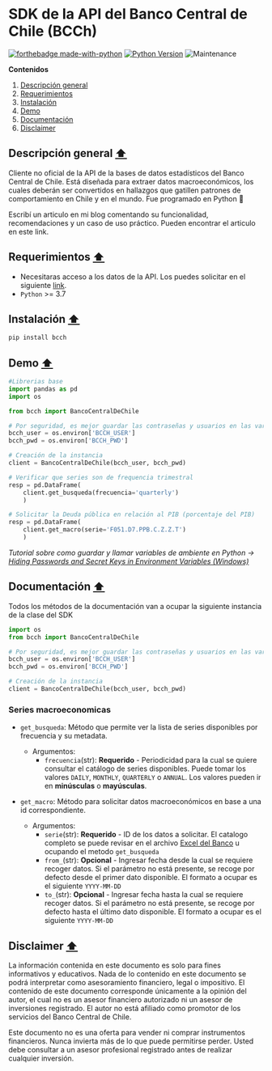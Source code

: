 # SDK de la API del Banco Central de Chile (BCCh)

[![forthebadge made-with-python](http://ForTheBadge.com/images/badges/made-with-python.svg)](https://www.python.org/) [![Python Version](https://img.shields.io/badge/Python-3.8+-blue.svg)](https://shields.io/) ![Maintenance](https://img.shields.io/badge/Maintained%3F-yes-green.svg)

**Contenidos**

1. [Descripción general](#descripción-general-arrow_up)
2. [Requerimientos](#requerimientos-arrow_up)
3. [Instalación](#instalación-arrow_up)
4. [Demo](#instalación-arrow_up)
5. [Documentación](#documentación-arrow_up)
6. [Disclaimer](#disclaimer-arrow_up)

## Descripción general [:arrow_up:](#sdk-de-la-api-del-banco-central-de-chile-bcch)

Cliente no oficial de la API de la bases de datos estadísticos del Banco Central de Chile. Está diseñada para extraer datos macroeconómicos, los cuales deberán ser convertidos en hallazgos que gatillen patrones de comportamiento en Chile y en el mundo. Fue programado en Python :snake:

Escribí un articulo en mi blog comentando su funcionalidad, recomendaciones y un caso de uso práctico. Pueden encontrar el articulo en este link.

## Requerimientos [:arrow_up:](#sdk-de-la-api-del-banco-central-de-chile-bcch)

- Necesitaras acceso a los datos de la API. Los puedes solicitar en el siguiente [link](https://si3.bcentral.cl/estadisticas/Principal1/Web_Services/index.htm).
- ```Python``` >= 3.7

## Instalación [:arrow_up:](#sdk-de-la-api-del-banco-central-de-chile-bcch)
```python
pip install bcch
```
## Demo [:arrow_up:](#sdk-de-la-api-del-banco-central-de-chile-bcch)
```python
#Librerias base
import pandas as pd
import os

from bcch import BancoCentralDeChile

# Por seguridad, es mejor guardar las contraseñas y usuarios en las variables de entorno
bcch_user = os.environ['BCCH_USER']
bcch_pwd = os.environ['BCCH_PWD']

# Creación de la instancia
client = BancoCentralDeChile(bcch_user, bcch_pwd)

# Verificar que series son de frequencia trimestral
resp = pd.DataFrame(
    client.get_busqueda(frecuencia='quarterly')
    )

# Solicitar la Deuda pública en relación al PIB (porcentaje del PIB)
resp = pd.DataFrame(
    client.get_macro(serie='F051.D7.PPB.C.Z.Z.T')
    )
```
*Tutorial sobre como guardar y llamar variables de ambiente en Python -> [Hiding Passwords and Secret Keys in Environment Variables (Windows)](https://youtu.be/IolxqkL7cD8)*

## Documentación [:arrow_up:](#sdk-de-la-api-del-banco-central-de-chile-bcch)

Todos los métodos de la documentación van a ocupar la siguiente instancia de la clase del SDK

```python
import os
from bcch import BancoCentralDeChile

# Por seguridad, es mejor guardar las contraseñas y usuarios en las variables de entorno
bcch_user = os.environ['BCCH_USER']
bcch_pwd = os.environ['BCCH_PWD']

# Creación de la instancia
client = BancoCentralDeChile(bcch_user, bcch_pwd)
```

### Series macroeconomicas
- ```get_busqueda```: Método que permite ver la lista de series disponibles por frecuencia y su metadata.
	- Argumentos:
		- ```frecuencia```(str): **Requerido** - Periodicidad para la cual se quiere consultar el catálogo de series disponibles. Puede tomar los valores ```DAILY```, ```MONTHLY```, ```QUARTERLY``` o ```ANNUAL```. Los valores pueden ir en **minúsculas** o **mayúsculas**.

- ```get_macro```: Método para solicitar datos macroeconómicos en base a una id correspondiente.
	- Argumentos:
		- ```serie```(str): **Requerido** - ID de los datos a solicitar. El catalogo completo se puede revisar en el archivo [Excel del Banco](https://si3.bcentral.cl/estadisticas/Principal1/Web_Services/index.htm) u ocupando el metodo ```get_busqueda```
		- ```from_```(str): **Opcional** - Ingresar fecha desde la cual se requiere recoger datos. Si el parámetro no está presente, se recoge por defecto desde el primer dato disponible. El formato a ocupar es el siguiente ```YYYY-MM-DD```
		- ```to_```(str): **Opcional** - Ingresar fecha hasta la cual se requiere recoger datos. Si el parámetro no está presente, se recoge por defecto hasta el último dato disponible. El formato a ocupar es el siguiente ```YYYY-MM-DD```

## Disclaimer [:arrow_up:](#sdk-de-la-api-del-banco-central-de-chile-bcch)
La información contenida en este documento es solo para fines informativos y educativos. Nada de lo contenido en este documento se podrá interpretar como asesoramiento financiero, legal o impositivo. El contenido de este documento corresponde únicamente a la opinión del autor, el cual no es un asesor financiero autorizado ni un asesor de inversiones registrado. El autor no está afiliado como promotor de los servicios del Banco Central de Chile.

Este documento no es una oferta para vender ni comprar instrumentos financieros. Nunca invierta más de lo que puede permitirse perder. Usted debe consultar a un asesor profesional registrado antes de realizar cualquier inversión.
